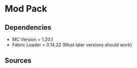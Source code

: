 # Mod Pack
## Dependencies
* MC Version = 1.20.1
* Fabric Loader = 0.14.22 (Most later versions should work)
## Sources
